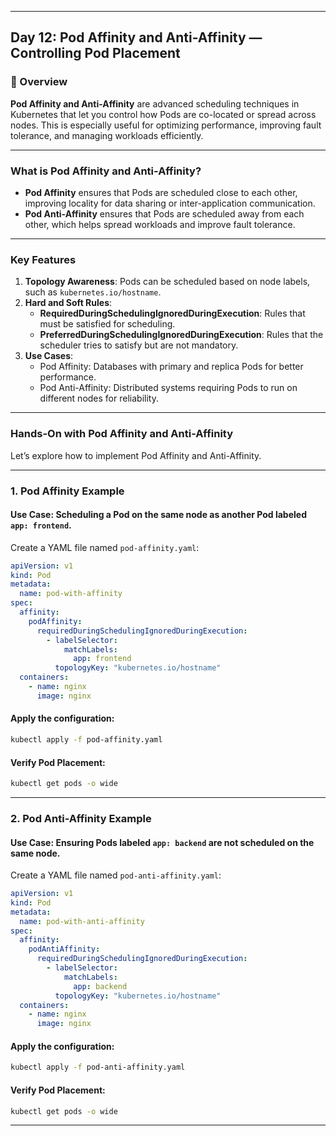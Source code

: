 ﻿---

## Day 12: Pod Affinity and Anti-Affinity — Controlling Pod Placement

### 📘 Overview

**Pod Affinity and Anti-Affinity** are advanced scheduling techniques in Kubernetes that let you control how Pods are co-located or spread across nodes. This is especially useful for optimizing performance, improving fault tolerance, and managing workloads efficiently.

---

### What is Pod Affinity and Anti-Affinity?

- **Pod Affinity** ensures that Pods are scheduled close to each other, improving locality for data sharing or inter-application communication.
- **Pod Anti-Affinity** ensures that Pods are scheduled away from each other, which helps spread workloads and improve fault tolerance.

---

### Key Features

1. **Topology Awareness**: Pods can be scheduled based on node labels, such as `kubernetes.io/hostname`.
2. **Hard and Soft Rules**:
   - **RequiredDuringSchedulingIgnoredDuringExecution**: Rules that must be satisfied for scheduling.
   - **PreferredDuringSchedulingIgnoredDuringExecution**: Rules that the scheduler tries to satisfy but are not mandatory.
3. **Use Cases**:
   - Pod Affinity: Databases with primary and replica Pods for better performance.
   - Pod Anti-Affinity: Distributed systems requiring Pods to run on different nodes for reliability.

---

### Hands-On with Pod Affinity and Anti-Affinity

Let’s explore how to implement Pod Affinity and Anti-Affinity.

---

### 1. Pod Affinity Example

#### Use Case: Scheduling a Pod on the same node as another Pod labeled `app: frontend`.

Create a YAML file named `pod-affinity.yaml`:

```yaml
apiVersion: v1
kind: Pod
metadata:
  name: pod-with-affinity
spec:
  affinity:
    podAffinity:
      requiredDuringSchedulingIgnoredDuringExecution:
        - labelSelector:
            matchLabels:
              app: frontend
          topologyKey: "kubernetes.io/hostname"
  containers:
    - name: nginx
      image: nginx
```

#### Apply the configuration:
```bash
kubectl apply -f pod-affinity.yaml
```

#### Verify Pod Placement:
```bash
kubectl get pods -o wide
```

---


### 2. Pod Anti-Affinity Example

#### Use Case: Ensuring Pods labeled `app: backend` are not scheduled on the same node.

Create a YAML file named `pod-anti-affinity.yaml`:

```yaml
apiVersion: v1
kind: Pod
metadata:
  name: pod-with-anti-affinity
spec:
  affinity:
    podAntiAffinity:
      requiredDuringSchedulingIgnoredDuringExecution:
        - labelSelector:
            matchLabels:
              app: backend
          topologyKey: "kubernetes.io/hostname"
  containers:
    - name: nginx
      image: nginx
```

#### Apply the configuration:
```bash
kubectl apply -f pod-anti-affinity.yaml
```

#### Verify Pod Placement:
```bash
kubectl get pods -o wide
```

---
